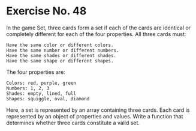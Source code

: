 # Exercise No. 48

In the game Set, three cards form a set if each of the cards are identical or completely different for each of the four properties. All three cards must:

    Have the same color or different colors.
    Have the same number or different numbers.
    Have the same shades or different shades.
    Have the same shape or different shapes.

The four properties are:

    Colors: red, purple, green
    Numbers: 1, 2, 3
    Shades: empty, lined, full
    Shapes: squiggle, oval, diamond

Here, a set is represented by an array containing three cards. Each card is represented by an object of properties and values. Write a function that determines whether three cards constitute a valid set.